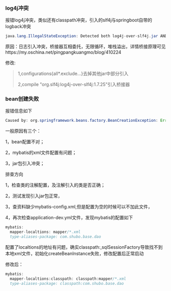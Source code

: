 ### log4j冲突

报错log4j冲突，类似还有classpath冲突，引入的slf4j与springboot自带的logback冲突

````java
java.lang.IllegalStateException: Detected both log4j-over-slf4j.jar AND bound slf4j-log4j12.jar on the class path, preempting StackOverflowError.
````

原因：日志引入冲突，桥接器互相委托，无限循环，堆栈溢出，详情桥接原理可见https://my.oschina.net/pingpangkuangmo/blog/410224

修改:

>  1,configurations{all*.exclude...}去掉其他jar中部分引入
>
> 2,compile "org.slf4j:log4j-over-slf4j:1.7.25"引入桥接器

### bean创建失败

报错信息如下

```java
Caused by: org.springframework.beans.factory.BeanCreationException: Error creating bean with name 'sqlSessionFactory' defined in class path resource [org/mybatis/spring/boot/autoconfigure/MybatisAutoConfiguration.class]: Bean instantiation via factory method failed; nested exception is org.springframework.beans.BeanInstantiationException: Failed to instantiate [org.apache.ibatis.session.SqlSessionFactory]: Factory method 'sqlSessionFactory' threw exception; nested exception is java.lang.StringIndexOutOfBoundsException: String index out of range: -2

```

一般原因有三个：

1，bean配置不对；

2，mybatis的xml文件配置有问题；

3，jar包引入冲突；

排查方向

1，检查类的注解配置，及注解引入的类是否正确；

2，测试发现引入jar包正常，

3，查资料缺少mybatis-config.xml,但是配置为空的时候可以不加此文件，

4，再次检查application-dev.yml文件，发现mybatis的配置如下

```java
mybatis:
  mapper-localtions: mapper/*.xml
  type-aliases-package: com.shubo.base.dao
```

配置了localtions的地址有问题，确实classpath:,sqlSessionFactory导致找不到本地xml文件，初始化createBeanInstance失败，修改配置后正常启动

修改后：

```java
mybatis:
  mapper-localtions:classpath: classpath:mapper/*.xml
  type-aliases-package: classpath:com.shubo.base.dao
```



